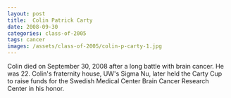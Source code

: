 ```yaml
---
layout: post
title:  Colin Patrick Carty
date: 2008-09-30
categories: class-of-2005
tags: cancer
images: /assets/class-of-2005/colin-p-carty-1.jpg
---
```

Colin died on September 30, 2008 after a long battle with brain cancer. He was 22. Colin's fraternity house, UW's Sigma Nu, later held the Carty Cup to raise funds for the Swedish Medical Center Brain Cancer Research Center in his honor.
